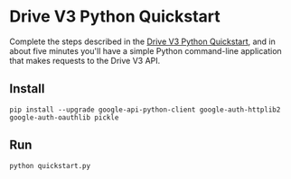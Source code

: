 # Drive V3 Python Quickstart

Complete the steps described in the [Drive V3 Python Quickstart](
https://developers.google.com/drive/v3/web/quickstart/python), and in
about five minutes you'll have a simple Python command-line application that
makes requests to the Drive V3 API.

## Install

```
pip install --upgrade google-api-python-client google-auth-httplib2 google-auth-oauthlib pickle
```

## Run

```
python quickstart.py
```
